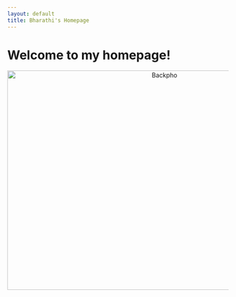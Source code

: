 ```yaml
---
layout: default
title: Bharathi's Homepage
---
```

# Welcome to my homepage! 
<p align="center">
 <img src="Backpho.png" alt="Backpho" width="700" height="500"/>
 </p>


